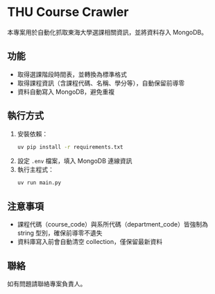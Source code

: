 # THU Course Crawler

本專案用於自動化抓取東海大學選課相關資訊，並將資料存入 MongoDB。

## 功能

- 取得選課階段時間表，並轉換為標準格式
- 取得課程資訊（含課程代碼、名稱、學分等），自動保留前導零
- 資料自動寫入 MongoDB，避免重複

## 執行方式

1. 安裝依賴：
   ```bash
   uv pip install -r requirements.txt
   ```
2. 設定 `.env` 檔案，填入 MongoDB 連線資訊
3. 執行主程式：
   ```bash
   uv run main.py
   ```

## 注意事項

- 課程代碼（course_code）與系所代碼（department_code）皆強制為 string 型別，確保前導零不遺失
- 資料庫寫入前會自動清空 collection，僅保留最新資料

## 聯絡

如有問題請聯絡專案負責人。
